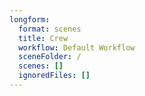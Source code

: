 ```yaml
---
longform:
  format: scenes
  title: Crew
  workflow: Default Workflow
  sceneFolder: /
  scenes: []
  ignoredFiles: []
---
```

